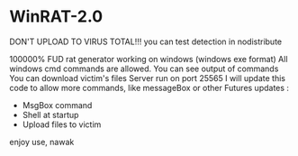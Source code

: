 # WinRAT-2.0
DON'T UPLOAD TO VIRUS TOTAL!!! 
you can test detection in nodistribute

100000% FUD rat generator
working on windows (windows exe format)
All windows cmd commands are allowed.
You can see output of commands
You can download victim's files
Server run on port 25565
I will update this code to allow more commands, like messageBox or other
Futures updates :
  - MsgBox command
  - Shell at startup
  - Upload files to victim 

enjoy use, 
nawak
